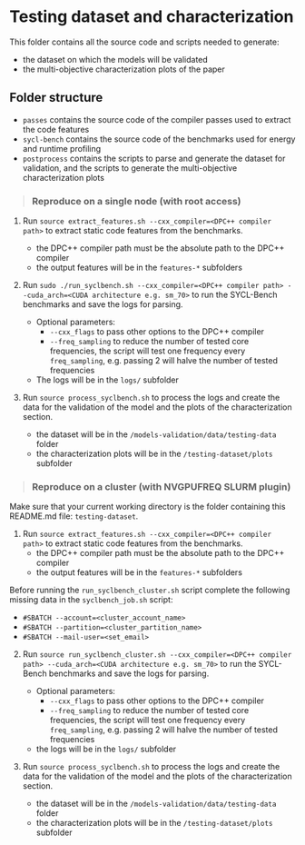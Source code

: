 # Testing dataset and characterization
This folder contains all the source code and scripts needed to generate:
  - the dataset on which the models will be validated
  - the multi-objective characterization plots of the paper

## Folder structure
- `passes` contains the source code of the compiler passes used to extract the code features
- `sycl-bench` contains the source code of the benchmarks used for energy and runtime profiling
- `postprocess` contains the scripts to parse and generate the dataset for validation, and the scripts to generate the multi-objective characterization plots

> ### Reproduce on a single node (with **root access**)
1. Run `source extract_features.sh --cxx_compiler=<DPC++ compiler path>` to extract static code features from the benchmarks.
    - the DPC++ compiler path must be the absolute path to the DPC++ compiler
    - the output features will be in the `features-*` subfolders

2. Run `sudo ./run_syclbench.sh --cxx_compiler=<DPC++ compiler path> --cuda_arch=<CUDA architecture e.g. sm_70>` to run the SYCL-Bench benchmarks and save the logs for parsing.
    - Optional parameters:
      - `--cxx_flags` to pass other options to the DPC++ compiler
      - `--freq_sampling` to reduce the number of tested core frequencies, the script will test one frequency every `freq_sampling`, e.g. passing 2 will halve the number of tested frequencies
    - The logs will be in the `logs/` subfolder

3. Run `source process_syclbench.sh` to process the logs and create the data for the validation of the model and the plots of the characterization section.
    - the dataset will be in the `/models-validation/data/testing-data` folder
    - the characterization plots will be in the `/testing-dataset/plots` subfolder

> ### Reproduce on a cluster (with NVGPUFREQ SLURM plugin)
Make sure that your current working directory is the folder containing this README.md file: `testing-dataset`.

1. Run `source extract_features.sh --cxx_compiler=<DPC++ compiler path>` to extract static code features from the benchmarks.
    - the DPC++ compiler path must be the absolute path to the DPC++ compiler
    - the output features will be in the `features-*` subfolders

Before running the `run_syclbench_cluster.sh` script complete the following missing data in the `syclbench_job.sh` script:
  - `#SBATCH --account=<cluster_account_name>`
  - `#SBATCH --partition=<cluster_partition_name>`
  - `#SBATCH --mail-user=<set_email>`

2. Run `source run_syclbench_cluster.sh --cxx_compiler=<DPC++ compiler path> --cuda_arch=<CUDA architecture e.g. sm_70>` to run the SYCL-Bench benchmarks and save the logs for parsing.
    - Optional parameters:
      - `--cxx_flags` to pass other options to the DPC++ compiler
      - `--freq_sampling` to reduce the number of tested core frequencies, the script will test one frequency every `freq_sampling`, e.g. passing 2 will halve the number of tested frequencies
    - the logs will be in the `logs/` subfolder

3. Run `source process_syclbench.sh` to process the logs and create the data for the validation of the model and the plots of the characterization section.
    - the dataset will be in the `/models-validation/data/testing-data` folder
    - the characterization plots will be in the `/testing-dataset/plots` subfolder
